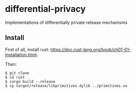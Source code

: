 # differential-privacy
Implementations of differentially private release mechanisms

## Install

First of all, install rust: https://doc.rust-lang.org/book/ch01-01-installation.html.

Then:

```
$ git clone 
$ cd rust
$ cargo build --release
$ cp target/release/libprimitives.dylib ../primitives.so 
```
